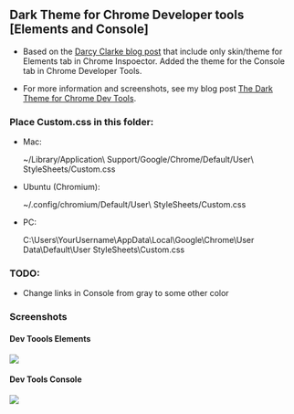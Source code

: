 ## Dark Theme for Chrome Developer tools [Elements and Console]

* Based on the [Darcy Clarke blog post](http://darcyclarke.me/design/skin-your-chrome-inspector/) that include only skin/theme for Elements tab in Chrome Inspoector. Added the theme for the Console tab in Chrome Developer Tools.

* For more information and screenshots, see my blog post [The Dark Theme for Chrome Dev Tools](http://wp.me/pAq3i-5c).  

### Place Custom.css in this folder:

* Mac: 

    ~/Library/Application\ Support/Google/Chrome/Default/User\ StyleSheets/Custom.css
    
* Ubuntu (Chromium): 

    ~/.config/chromium/Default/User\ StyleSheets/Custom.css
    
* PC:

    C:\Users\YourUsername\AppData\Local\Google\Chrome\User Data\Default\User StyleSheets\Custom.css

### TODO:
* Change links in Console from gray to some other color

### Screenshots
#### Dev Toools Elements
![](chrome-devtools-dark-theme/raw/master/screenshots/elements.png)
#### Dev Tools Console
![](chrome-devtools-dark-theme/raw/master/screenshots/console.png)

